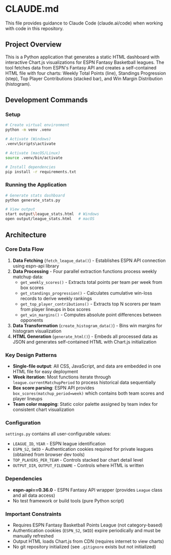 # CLAUDE.md

This file provides guidance to Claude Code (claude.ai/code) when working with code in this repository.

## Project Overview

This is a Python application that generates a static HTML dashboard with interactive Chart.js visualizations for ESPN Fantasy Basketball leagues. The tool fetches data from ESPN's Fantasy API and creates a self-contained HTML file with four charts: Weekly Total Points (line), Standings Progression (step), Top Player Contributions (stacked bar), and Win Margin Distribution (histogram).

## Development Commands

### Setup
```bash
# Create virtual environment
python -m venv .venv

# Activate (Windows)
.venv\Scripts\activate

# Activate (macOS/Linux)
source .venv/bin/activate

# Install dependencies
pip install -r requirements.txt
```

### Running the Application
```bash
# Generate stats dashboard
python generate_stats.py

# View output
start output\league_stats.html  # Windows
open output/league_stats.html   # macOS
```

## Architecture

### Core Data Flow
1. **Data Fetching** (`fetch_league_data()`) - Establishes ESPN API connection using espn-api library
2. **Data Processing** - Four parallel extraction functions process weekly matchup data:
   - `get_weekly_scores()` - Extracts total points per team per week from box scores
   - `get_standings_progression()` - Calculates cumulative win-loss records to derive weekly rankings
   - `get_top_player_contributions()` - Extracts top N scorers per team from player lineups in box scores
   - `get_win_margins()` - Computes absolute point differences between opponents
3. **Data Transformation** (`create_histogram_data()`) - Bins win margins for histogram visualization
4. **HTML Generation** (`generate_html()`) - Embeds all processed data as JSON and generates self-contained HTML with Chart.js initialization

### Key Design Patterns
- **Single-file output**: All CSS, JavaScript, and data are embedded in one HTML file for easy deployment
- **Week iteration**: Most functions iterate through `league.currentMatchupPeriod` to process historical data sequentially
- **Box score parsing**: ESPN API provides `box_scores(matchup_period=week)` which contains both team scores and player lineups
- **Team color mapping**: Static color palette assigned by team index for consistent chart visualization

### Configuration
`settings.py` contains all user-configurable values:
- `LEAGUE_ID`, `YEAR` - ESPN league identification
- `ESPN_S2`, `SWID` - Authentication cookies required for private leagues (obtained from browser dev tools)
- `TOP_PLAYERS_PER_TEAM` - Controls stacked bar chart detail level
- `OUTPUT_DIR`, `OUTPUT_FILENAME` - Controls where HTML is written

### Dependencies
- **espn-api==0.36.0** - ESPN Fantasy API wrapper (provides `League` class and all data access)
- No test framework or build tools (pure Python script)

### Important Constraints
- Requires ESPN Fantasy Basketball Points League (not category-based)
- Authentication cookies (`ESPN_S2`, `SWID`) expire periodically and must be manually refreshed
- Output HTML loads Chart.js from CDN (requires internet to view charts)
- No git repository initialized (see `.gitignore` exists but not initialized)
